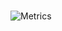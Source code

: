 
### 
![Metrics](https://metrics.lecoq.io/Best-Verie?template=classic&repositories.affiliations=&config.timezone=Africa%2FCairo)
